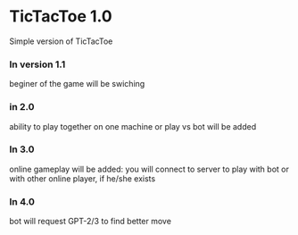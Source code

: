 # TicTacToe 1.0

Simple version of TicTacToe
### In version 1.1 
beginer of the game will be swiching
### in 2.0 
ability to play together on one machine or play vs bot will be added
### In 3.0 
online gameplay will be added: you will connect to server to play with bot or with other online player, if he/she exists
### In 4.0
bot will request GPT-2/3 to find better move

